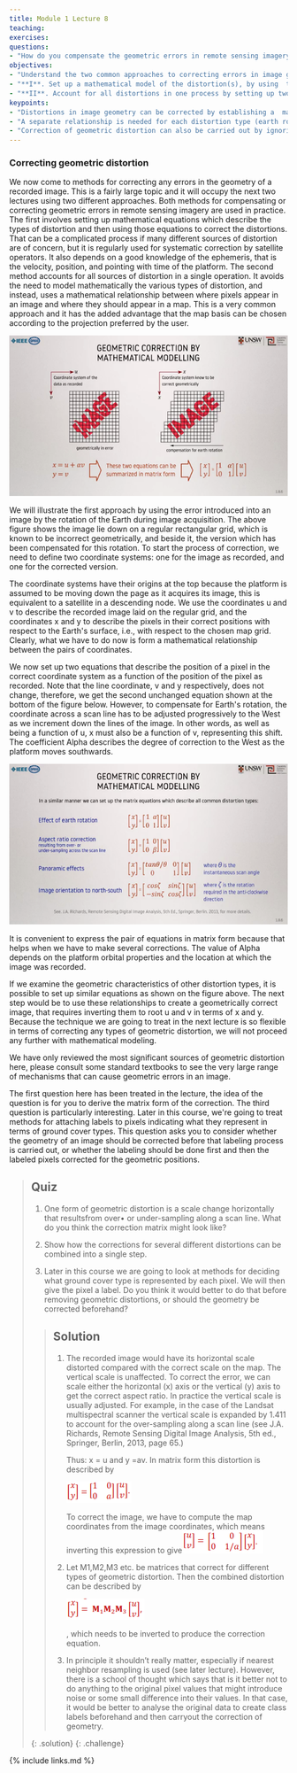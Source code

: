 ```yaml
---
title: Module 1 Lecture 8
teaching: 
exercises:
questions:
- "How do you compensate the geometric errors in remote sensing imagery?"
objectives:
- "Understand the two common approaches to correcting errors in image geometry"
- "**I**. Set up a mathematical model of the distortion(s), by using  the appropriate equations for each of the distortion types treated in the last lecture."
- "**II**. Account for all distortions in one process by setting up two equations that allow the pixels in a distorted image to be relocated spatially so that they appear in their correct positions with respect to a known map base"
keypoints:
- "Distortions in image geometry can be corrected by establishing a  mathematical relationship between the positions of pixels in the recorded (distorted) data and their correct positions relative to the landscape."
- "A separate relationship is needed for each distortion type (earth rotation, panoramic effects, earth curvature) but these corrections can be combined through matrix multiplication to produce  a single correction formula."
- "Correction of geometric distortion can also be carried out by ignoring the precise correction formulae and, instead, setting up a mathematical (polynomial) relationship between the positions of pixels in the recorded image and their (correct) positions on a known map grid."
---
```


### Correcting geometric distortion

We now come to methods for correcting any errors in the geometry of a recorded image. This is a fairly large topic and it will occupy the next two lectures using two different approaches. Both methods for compensating or correcting geometric errors in remote sensing imagery are used in practice. The first involves setting up mathematical equations which describe the types of distortion and then using those equations to correct the distortions. That can be a complicated process if many different sources of distortion are of concern, but it is regularly used for systematic correction by satellite operators. It also depends on a good knowledge of the ephemeris, that is the velocity, position, and pointing with time of the platform. The second method accounts for all sources of distortion in a single operation. It avoids the need to model mathematically the various types of distortion, and instead, uses a mathematical relationship between where pixels appear in an image and where they should appear in a map. This is a very common approach and it has the added advantage that the map basis can be chosen according to the projection preferred by the user. 

![RS05801](..\fig\Lec_8\RS05801.png)



We will illustrate the first approach by using the error introduced into an image by the rotation of the Earth during image acquisition. The above figure shows the image lie down on a regular rectangular grid, which is known to be incorrect geometrically, and beside it, the version which has been compensated for this rotation. To start the process of correction, we need to define two coordinate systems: one for the image as recorded, and one for the corrected version. 



The coordinate systems have their origins at the top because the platform is assumed to be moving down the page as it acquires its image, this is equivalent to a satellite in a descending node. We use the coordinates u and v to describe the recorded image laid on the regular grid, and the coordinates x and y to describe the pixels in their correct positions with respect to the Earth's surface, i.e., with respect to the chosen map grid. Clearly, what we have to do now is form a mathematical relationship between the pairs of coordinates. 

We now set up two equations that describe the position of a pixel in the correct coordinate system as a function of the position of the pixel as recorded. Note that the line coordinate, v and y respectively, does not change, therefore, we get the second unchanged equation shown at the bottom of the figure below. However, to compensate for Earth's rotation, the coordinate across a scan line has to be adjusted progressively to the West as we increment down the lines of the image. In other words, as well as being a function of u, x must also be a function of v, representing this shift. The coefficient Alpha describes the degree of correction to the West as the platform moves southwards. 

![RS06801](..\fig\Lec_8\RS06801.png)

It is convenient to express the pair of equations in matrix form because that helps when we have to make several corrections. The value of Alpha depends on the platform orbital properties and the location at which the image was recorded. 

If we examine the geometric characteristics of other distortion types, it is possible to set up similar equations as shown on the figure above. The next step would be to use these relationships to create a geometrically correct image, that requires inverting them to root u and v in terms of x and y. Because the technique we are going to treat in the next lecture is so flexible in terms of correcting any types of geometric distortion, we will not proceed any further with mathematical modeling. 

We have only reviewed the most significant sources of geometric distortion here, please consult some standard textbooks to see the very large range of mechanisms that can cause geometric errors in an image. 

The first question here has been treated in the lecture, the idea of the question is for you to derive the matrix form of the correction. The third question is particularly interesting. Later in this course, we're going to treat methods for attaching labels to pixels indicating what they represent in terms of ground cover types. This question asks you to consider whether the geometry of an image should be corrected before that labeling process is carried out, or whether the labeling should be done first and then the labeled pixels corrected for the geometric positions. 

> ## Quiz
>
> 1. One form of geometric distortion is a scale change  horizontally that resultsfrom over• or under-sampling along  a scan line.  What do you think the correction matrix might look like?
>
> 2. Show how the corrections for several different distortions can be combined into a single
> step.
>
> 3. Later in this course we are going to look at methods for deciding what ground cover type is represented by each pixel.  We will then give the pixel  a label.  Do you think  it would better to do that before removing geometric distortions, or should the geometry be corrected beforehand?
>
> > ## Solution
> >
> > 1. The recorded image would have its horizontal scale distorted compared with the correct scale on the map.  The vertical scale is unaffected.  To correct the error, we can scale either the horizontal (x) axis or the vertical (y) axis to get the correct aspect ratio.  In practice the vertical scale is usually adjusted.  For example, in the case of the Landsat multispectral scanner the vertical scale is expanded by 1.411 to account for the over-sampling along a scan line (see J.A. Richards, Remote Sensing Digital Image Analysis, 5th ed., Springer, Berlin, 2013, page 65.) 
> >
> >    Thus: x = u and y =av. In matrix form this distortion is described by
> >
> >    ![matrix1](..\fig\Lec_8\Quiz\matrix1.png)
> >
> >    To correct the image, we have to compute the map coordinates from the image coordinates, which means inverting this expression to give![matrix2](..\fig\Lec_8\Quiz\matrix2.png)
> >
> >    
> >    
> > 2. Let M1,M2,M3 etc. be matrices that correct for different types of geometric distortion.  Then the combined distortion can be described by 
> >
> >    ![matrix3](..\fig\Lec_8\Quiz\matrix3.png)
> >
> >    , which needs to be inverted to produce the correction equation. 
> >
> > 3. In principle it shouldn’t really matter, especially if nearest neighbor resampling is used (see later lecture).  However, there is a school of thought which says that is it better not to do anything to the original pixel values that might introduce noise or some small difference into their values.  In that case, it would be better to analyse the original data to create class labels beforehand and then carryout the correction of geometry.
> >
> {: .solution}
{: .challenge}



{% include links.md %}

